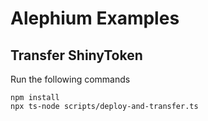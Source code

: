 # Alephium Examples

## Transfer ShinyToken

Run the following commands

```
npm install
npx ts-node scripts/deploy-and-transfer.ts
```

